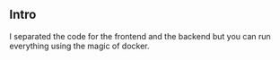 ## Intro

I separated the code for the frontend and the backend but you can run everything using the magic of docker.
